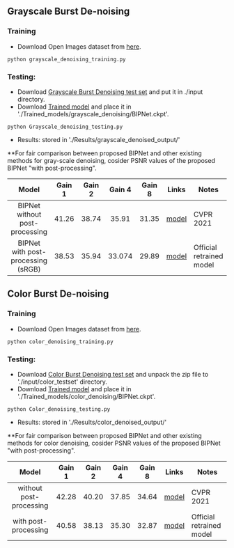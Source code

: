 ## Grayscale Burst De-noising

### Training
- Download Open Images dataset from [here](https://storage.googleapis.com/openimages/web/download.html).
```
python grayscale_denoising_training.py
```
### Testing:
- Download [Grayscale Burst Denoising test set](https://drive.google.com/file/d/1UptBXV4f56wMDpS365ydhZkej6ABTFq1/view) and put it in ./input directory.
- Download [Trained model](https://mbzuaiac-my.sharepoint.com/:u:/g/personal/akshay_dudhane_mbzuai_ac_ae/Eb_GplW22rNAkgVssAF_qEYBo_BDN5uBmvmfFjPeHNYSGg?e=t7XThQ) and place it in './Trained_models/grayscale_denoising/BIPNet.ckpt'.
        
```
python Grayscale_denoising_testing.py
```
- Results: stored in './Results/grayscale_denoised_output/'

**For fair comparison between proposed BIPNet and other existing methods for gray-scale denoising, cosider PSNR values of the proposed BIPNet "with post-processing".

|          Model         |  Gain 1 | Gain 2 | Gain 4 | Gain 8 |                                            Links                                            | Notes                    |
|:----------------------:|:-----:|:-------:|:-----:|:-----:|:-------------------------------------------------------------------------------------------:|--------------------------|
| BIPNet without post-processing | 41.26 | 38.74   | 35.91 | 31.35 |[model](https://mbzuaiac-my.sharepoint.com/:f:/g/personal/akshay_dudhane_mbzuai_ac_ae/EiwCbKwSLThGkrupaTFIj8EBOl47lNIsodjfJvv2hEtIeg?e=acHhkN) | CVPR 2021 |
| BIPNet with post-processing (sRGB) | 38.53 | 35.94   | 33.074 | 29.89 |[model](https://mbzuaiac-my.sharepoint.com/:f:/g/personal/akshay_dudhane_mbzuai_ac_ae/EiwCbKwSLThGkrupaTFIj8EBOl47lNIsodjfJvv2hEtIeg?e=acHhkN) | Official retrained model |

## Color Burst De-noising

### Training
- Download Open Images dataset from [here](https://storage.googleapis.com/openimages/web/download.html).
```
python color_denoising_training.py
```
### Testing:
- Download [Color Burst Denoising test set](https://drive.google.com/file/d/1rXmauXa_AW8ZrNiD2QPrbmxcIOfsiONE/view) and unpack the zip file to './input/color_testset' directory.
- Download [Trained model](https://mbzuaiac-my.sharepoint.com/:u:/g/personal/akshay_dudhane_mbzuai_ac_ae/EcdoWz61ptpInH59dQNc7nsB6OcIMioZkHSDGUZBwgcpjw?e=1RJwIp) and place it in './Trained_models/color_denoising/BIPNet.ckpt'.
        
```
python Color_denoising_testing.py
```
- Results: stored in './Results/color_denoised_output/'


**For fair comparison between proposed BIPNet and other existing methods for color denoising, cosider PSNR values of the proposed BIPNet "with post-processing".

|          Model         |  Gain 1 | Gain 2 | Gain 4 | Gain 8 |                                            Links                                            | Notes                    |
|:----------------------:|:-----:|:-------:|:-----:|:-----:|:-------------------------------------------------------------------------------------------:|--------------------------|
| without post-processing | 42.28 | 40.20   | 37.85 | 34.64 |[model](https://mbzuaiac-my.sharepoint.com/:u:/g/personal/akshay_dudhane_mbzuai_ac_ae/EQo14XRVKslHkNVvd-yWRRMBRufDhOjsx3LB_uECWDcMnA?e=OpdVGQ) | CVPR 2021 |
| with post-processing | 40.58 | 38.13   | 35.30 | 32.87 |[model](https://mbzuaiac-my.sharepoint.com/:u:/g/personal/akshay_dudhane_mbzuai_ac_ae/EQo14XRVKslHkNVvd-yWRRMBRufDhOjsx3LB_uECWDcMnA?e=OpdVGQ) | Official retrained model |
